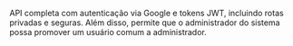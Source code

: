 API completa com autenticação via Google e tokens JWT, incluindo rotas privadas e seguras. Além disso, permite que o administrador do sistema possa promover um usuário comum a administrador.
